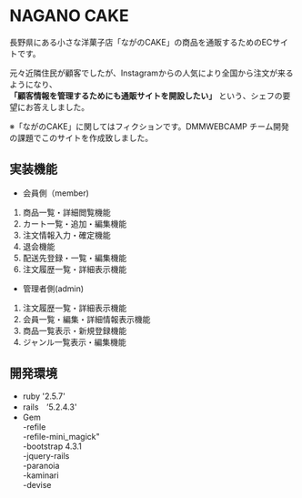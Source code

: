 # NAGANO CAKE

長野県にある小さな洋菓子店「ながのCAKE」の商品を通販するためのECサイトです。<br />


元々近隣住民が顧客でしたが、Instagramからの人気により全国から注文が来るようになり、<br />
**「顧客情報を管理するためにも通販サイトを開設したい」** という、シェフの要望にお答えしました。<br />


※「ながのCAKE」に関してはフィクションです。DMMWEBCAMP チーム開発の課題でこのサイトを作成致しました。<br />

## 実装機能
- 会員側（member)<br />
1. 商品一覧・詳細閲覧機能<br />
2. カート一覧・追加・編集機能<br />
3. 注文情報入力・確定機能<br />
4. 退会機能<br />
5. 配送先登録・一覧・編集機能<br />
6. 注文履歴一覧・詳細表示機能<br />

- 管理者側(admin)<br />
1. 注文履歴一覧・詳細表示機能<br />
2. 会員一覧・編集・詳細情報表示機能<br />
3. 商品一覧表示・新規登録機能<br />
4. ジャンル一覧表示・編集機能<br />

## 開発環境
- ruby '2.5.7'<br />
- rails　’5.2.4.3'<br />
- Gem<br />
   -refile<br />
   -refile-mini_magick"<br />
   -bootstrap 4.3.1<br />
   -jquery-rails<br />
   -paranoia<br />
   -kaminari<br />
   -devise<br />
